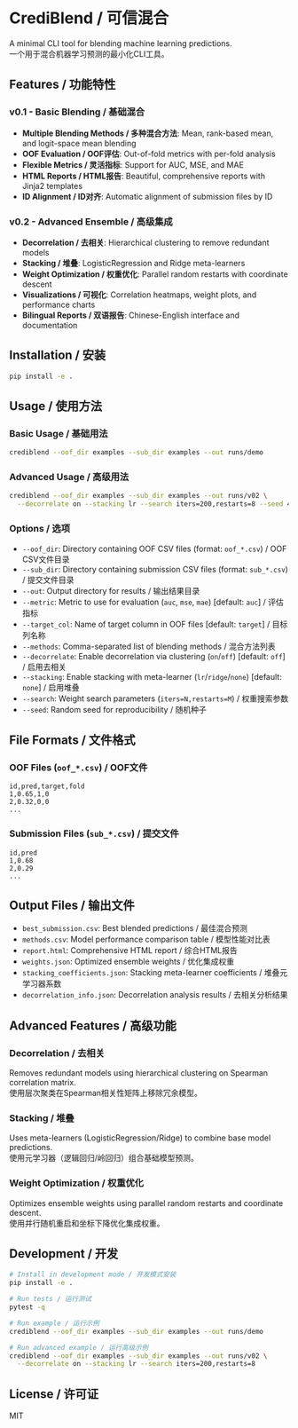 # CrediBlend / 可信混合

A minimal CLI tool for blending machine learning predictions.  
一个用于混合机器学习预测的最小化CLI工具。

## Features / 功能特性

### v0.1 - Basic Blending / 基础混合
- **Multiple Blending Methods / 多种混合方法**: Mean, rank-based mean, and logit-space mean blending
- **OOF Evaluation / OOF评估**: Out-of-fold metrics with per-fold analysis
- **Flexible Metrics / 灵活指标**: Support for AUC, MSE, and MAE
- **HTML Reports / HTML报告**: Beautiful, comprehensive reports with Jinja2 templates
- **ID Alignment / ID对齐**: Automatic alignment of submission files by ID

### v0.2 - Advanced Ensemble / 高级集成
- **Decorrelation / 去相关**: Hierarchical clustering to remove redundant models
- **Stacking / 堆叠**: LogisticRegression and Ridge meta-learners
- **Weight Optimization / 权重优化**: Parallel random restarts with coordinate descent
- **Visualizations / 可视化**: Correlation heatmaps, weight plots, and performance charts
- **Bilingual Reports / 双语报告**: Chinese-English interface and documentation

## Installation / 安装

```bash
pip install -e .
```

## Usage / 使用方法

### Basic Usage / 基础用法
```bash
crediblend --oof_dir examples --sub_dir examples --out runs/demo
```

### Advanced Usage / 高级用法
```bash
crediblend --oof_dir examples --sub_dir examples --out runs/v02 \
  --decorrelate on --stacking lr --search iters=200,restarts=8 --seed 42
```

### Options / 选项

- `--oof_dir`: Directory containing OOF CSV files (format: `oof_*.csv`) / OOF CSV文件目录
- `--sub_dir`: Directory containing submission CSV files (format: `sub_*.csv`) / 提交文件目录
- `--out`: Output directory for results / 输出结果目录
- `--metric`: Metric to use for evaluation (`auc`, `mse`, `mae`) [default: `auc`] / 评估指标
- `--target_col`: Name of target column in OOF files [default: `target`] / 目标列名称
- `--methods`: Comma-separated list of blending methods / 混合方法列表
- `--decorrelate`: Enable decorrelation via clustering (`on`/`off`) [default: `off`] / 启用去相关
- `--stacking`: Enable stacking with meta-learner (`lr`/`ridge`/`none`) [default: `none`] / 启用堆叠
- `--search`: Weight search parameters (`iters=N,restarts=M`) / 权重搜索参数
- `--seed`: Random seed for reproducibility / 随机种子

## File Formats / 文件格式

### OOF Files (`oof_*.csv`) / OOF文件
```csv
id,pred,target,fold
1,0.65,1,0
2,0.32,0,0
...
```

### Submission Files (`sub_*.csv`) / 提交文件
```csv
id,pred
1,0.68
2,0.29
...
```

## Output Files / 输出文件

- `best_submission.csv`: Best blended predictions / 最佳混合预测
- `methods.csv`: Model performance comparison table / 模型性能对比表
- `report.html`: Comprehensive HTML report / 综合HTML报告
- `weights.json`: Optimized ensemble weights / 优化集成权重
- `stacking_coefficients.json`: Stacking meta-learner coefficients / 堆叠元学习器系数
- `decorrelation_info.json`: Decorrelation analysis results / 去相关分析结果

## Advanced Features / 高级功能

### Decorrelation / 去相关
Removes redundant models using hierarchical clustering on Spearman correlation matrix.  
使用层次聚类在Spearman相关性矩阵上移除冗余模型。

### Stacking / 堆叠
Uses meta-learners (LogisticRegression/Ridge) to combine base model predictions.  
使用元学习器（逻辑回归/岭回归）组合基础模型预测。

### Weight Optimization / 权重优化
Optimizes ensemble weights using parallel random restarts and coordinate descent.  
使用并行随机重启和坐标下降优化集成权重。

## Development / 开发

```bash
# Install in development mode / 开发模式安装
pip install -e .

# Run tests / 运行测试
pytest -q

# Run example / 运行示例
crediblend --oof_dir examples --sub_dir examples --out runs/demo

# Run advanced example / 运行高级示例
crediblend --oof_dir examples --sub_dir examples --out runs/v02 \
  --decorrelate on --stacking lr --search iters=200,restarts=8
```

## License / 许可证

MIT
